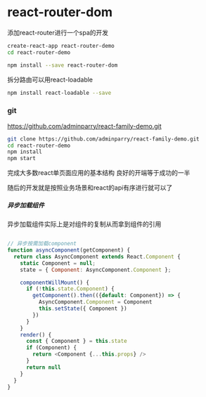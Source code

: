 # react-router-dom

添加react-router进行一个spa的开发
``` bash 
create-react-app react-router-demo
cd react-router-demo
```
``` bash 
npm install --save react-router-dom
```

拆分路由可以用react-loadable

``` bash
npm install react-loadable --save
```

### git
https://github.com/adminparry/react-family-demo.git
``` bash
git clone https://github.com/adminparry/react-family-demo.git
cd react-router-demo
npm install 
npm start
```
完成大多数react单页面应用的基本结构 良好的开端等于成功的一半

随后的开发就是按照业务场景和react的api有序进行就可以了

##### 异步加载组件

异步加载组件实际上是对组件的复制从而拿到组件的引用

``` javascript

// 异步按需加载component
function asyncComponent(getComponent) {
  return class AsyncComponent extends React.Component {
    static Component = null;
    state = { Component: AsyncComponent.Component };

    componentWillMount() {
      if (!this.state.Component) {
        getComponent().then(({default: Component}) => {
          AsyncComponent.Component = Component
          this.setState({ Component })
        })
      }
    }
    render() {
      const { Component } = this.state
      if (Component) {
        return <Component {...this.props} />
      }
      return null
    }
  }
}

```